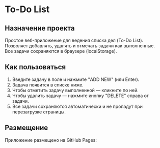 # To-Do List

## Назначение проекта

Простое веб-приложение для ведения списка дел (To-Do List).  
Позволяет добавлять, удалять и отмечать задачи как выполненные.  
Все задачи сохраняются в браузере (localStorage).

## Как пользоваться

1. Введите задачу в поле и нажмите "ADD NEW" (или Enter).
2. Задача появится в списке ниже.
3. Чтобы отметить задачу выполненной — кликните по ней.
4. Чтобы удалить задачу — нажмите кнопку "DELETE" справа от задачи.
5. Все задачи сохраняются автоматически и не пропадут при перезагрузке страницы.

## Размещение

Приложение размещено на GitHub Pages:  

